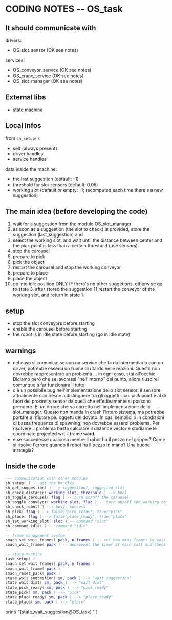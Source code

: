 # CODING NOTES -- OS_task

## It should communicate with

drivers:

- OS_slot_sensor (OK see notes)

services:

- OS_conveyor_service (OK see notes)
- OS_crane_service (OK see notes)
- OS_slot_manager (OK see notes)

## External libs

- state machine

## Local Infos

from `sh_setup()`:

- self (always present)
- driver handles
- service handles

data inside the machine: 

- the last suggestion (default: -1)
- threshold for slot sensors (default: 0.05)
- working slot (default or empty: -1; recomputed each time there's a new suggestion)


## The main idea (before developing the code)

1. wait for a suggestion from the module OS_slot_manager
2. as soon as a suggestion (the slot to check) is provided, store the suggestion  (last_suggestion) and 
3. select the working slot, and wait until the distance between center and the pick point is less than a certain threshold (use sensors)
4. stop the carousel
5. prepare to pick
6. pick the object
7. restart the carousel and stop the working conveyor
8. prepare to place
9. place the object
10. go into idle position ONLY IF there's no other suggetions, otherwise go to state 3. after stored the suggestion
11 restart the conveyor of the working slot, and return in state 1. 

## setup

- stop the slot conveyors before starting
- enable the carousel before starting
- the robot is in idle state before starting (go in idle state)

## warnings

- nel caso si comunicasse con un service che fa da intermediario con un driver, potrebbe esserci un frame di ritardo nelle reazioni. Questo non dovrebbe rappresentare un problema ... in ogni caso, stai all'occhio. Diciamo però che se lavorassi "nell'intorno" del punto, allora riuscirei comunque a far funzionare il tutto. 
- c'è un possibile bug nell'implementazione dello slot sensor: il sensore attualmente non riesce a distinguere tra gli oggetti il cui pick point è al di fuori del proximity sensor da quelli che effettivamente si possono prendere. E' un errore che va corretto nell'implementazione dello slot_manager. Questo non manda in crash l'intero sistema, ma potrebbe portare a rifiutare più oggetti del dovuto. In casi semplici o in condizioni di bassa frequenza di spawning, non dovrebbe esserci problema. Per risolvere il problema basta calcolare il distance vector e studiarne le coordinate projected wrt il frame word. 
- e se succedesse qualcosa mentre il robot ha il pezzo nel gripper? Come si risolve l'errore quando il robot ha il pezzo in mano? Una buona strategia?


## Inside the code

```lua
--- communication with other modules
sh_setup( ) -- get the handles
sh_get_suggestion( ) --> suggestion?, suggested_slot
sh_check_distance( working_slot, threshold ) --> bool
sh_toggle_carousel( flag ) -- turn on/off the carousel
sh_toggle_conveyor( working_slot, flag ) -- torn on/off the working conveyor
sh_check_robot( ) --> busy, success
sh_pick( flag ) --> false:"pick_ready", true:"pick"
sh_place( flag ) --> false"place_ready", true:"place"
sh_set_working_slot( slot ) -- command "slot"
sh_command_idle( ) -- command "idle"

-- frame management system
smach_set_wait_frames( pack, n_frames ) -- set how many frames to wait
smach_wait_frame( pack ) -- decrement the timer at each call and check it (true:frame count expired)

-- state machine
task_setup( )
smach_set_wait_frames( pack, n_frames )
smach_wait_frame( pack )
smach_reset_pack( pack )
state_wait_suggestion( sm, pack ) --> "wait_suggestion"
state_wait_dist( sm, pack ) --> "wait_dist"
state_pick_ready( sm, pack ) --> "pick_ready"
state_pick( sm, pack ) --> "pick"
state_place_ready( sm, pack ) --> "place_ready"
state_place( sm, pack ) --> "place"
```



print( "[state_wait_suggestion@OS_task] " )










```lua

```